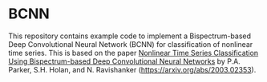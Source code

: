 # BCNN

This repository contains example code to implement a Bispectrum-based Deep Convolutional Neural Network (BCNN) for classification of nonlinear time series. This is based on the paper <ins>Nonlinear Time Series Classification Using Bispectrum-based Deep Convolutional Neural Networks</ins> by P.A. Parker, S.H. Holan, and N. Ravishanker (https://arxiv.org/abs/2003.02353).
